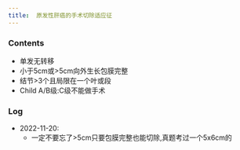 ```yaml
---
title:  原发性肝癌的手术切除适应征
--- 
```


### Contents
- 单发无转移
- 小于5cm或>5cm向外生长包膜完整
- 结节>3个且局限在一个叶或段
- Child A/B级:C级不能做手术

### Log
- 2022-11-20:
  - 一定不要忘了>5cm只要包膜完整也能切除,真题考过一个5x6cm的
